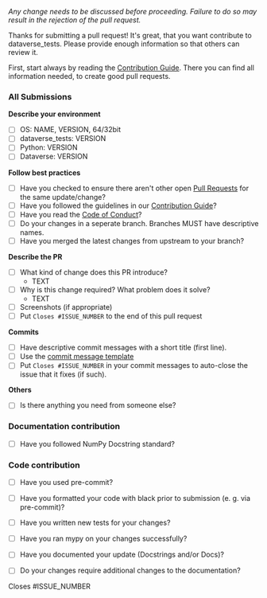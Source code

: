 <!--- Provide a general summary of your changes in the Title above -->
<!-- You can erase any parts of this template not applicable to your Pull Request. -->
<!-- Show that you have done a step, by checking the checkboxes and/or adding the requested information. -->

<!--- This project only accepts pull requests related to open issues -->
<!--- If suggesting a new feature or change, please discuss it in an issue first -->
<!--- If fixing a bug, there should be an issue describing it with steps to reproduce -->
<!--- Please link to the issue here: -->

*Any change needs to be discussed before proceeding. Failure to do so may result in the rejection of the pull request.*

<!-- You can skip this if you're fixing a typo. -->

Thanks for submitting a pull request! It's great, that you want contribute to dataverse_tests. Please provide enough information so that others can review it.

First, start always by reading the [Contribution Guide](https://github.com/gdcc/dataverse_tests/blob/master/CONTRIBUTING.rst). There you can find all information needed, to create good pull requests.

### All Submissions

**Describe your environment**

* [ ] OS: NAME, VERSION, 64/32bit <!-- (e. g. Linux, Ubuntu 18.04, 64bit) -->
* [ ] dataverse_tests: VERSION <!-- (e. g. 0.2.1) -->
* [ ] Python: VERSION <!-- (e. g. 3.6.9) -->
* [ ] Dataverse: VERSION <!-- (optional, e. g. 4.18.1) -->

**Follow best practices**

* [ ] Have you checked to ensure there aren't other open [Pull Requests](https://github.com/gdcc/dataverse_tests/pulls) for the same update/change?
* [ ] Have you followed the guidelines in our [Contribution Guide](https://github.com/gdcc/dataverse_tests/blob/master/CONTRIBUTING.rst)?
* [ ] Have you read the [Code of Conduct](https://github.com/gdcc/dataverse_tests/blob/master/CODE_OF_CONDUCT.md)?
* [ ] Do your changes in a seperate branch. Branches MUST have descriptive names.
* [ ] Have you merged the latest changes from upstream to your branch?

**Describe the PR**

* [ ] What kind of change does this PR introduce?
  * TEXT <!-- (Bug fix, feature, improvement, docs) -->
* [ ] Why is this change required? What problem does it solve?
  * TEXT
* [ ] Screenshots (if appropriate)
* [ ] Put `Closes #ISSUE_NUMBER` to the end of this pull request <!-- (e. g. Closes #1234) -->

**Commits**

* [ ] Have descriptive commit messages with a short title (first line).
* [ ] Use the [commit message template](https://github.com/gdcc/dataverse_tests/blob/master/.github/.gitmessage.txt)
* [ ] Put `Closes #ISSUE_NUMBER` in your commit messages to auto-close the issue that it fixes (if such).

**Others**

* [ ] Is there anything you need from someone else?

### Documentation contribution

* [ ] Have you followed NumPy Docstring standard?

### Code contribution

* [ ] Have you used pre-commit?
* [ ] Have you formatted your code with black prior to submission (e. g. via pre-commit)?
* [ ] Have you written new tests for your changes?
* [ ] Have you ran mypy on your changes successfully?
* [ ] Have you documented your update (Docstrings and/or Docs)?
* [ ] Do your changes require additional changes to the documentation?


Closes #ISSUE_NUMBER
